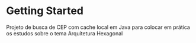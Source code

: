 # Getting Started

Projeto de busca de CEP com cache local em Java para colocar em prática os estudos sobre o tema Arquitetura Hexagonal
